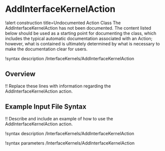 # AddInterfaceKernelAction

!alert construction title=Undocumented Action Class
The AddInterfaceKernelAction has not been documented. The content listed below should be used as a starting point for
documenting the class, which includes the typical automatic documentation associated with an Action;
however, what is contained is ultimately determined by what is necessary to make the documentation
clear for users.

!syntax description /InterfaceKernels/AddInterfaceKernelAction

## Overview

!! Replace these lines with information regarding the AddInterfaceKernelAction action.

## Example Input File Syntax

!! Describe and include an example of how to use the AddInterfaceKernelAction action.

!syntax description /InterfaceKernels/AddInterfaceKernelAction

!syntax parameters /InterfaceKernels/AddInterfaceKernelAction
